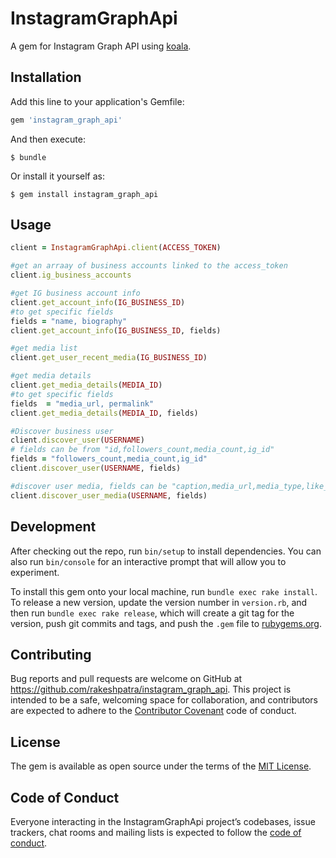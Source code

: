 # InstagramGraphApi

A gem for Instagram Graph API using [koala](https://github.com/arsduo/koala).

## Installation

Add this line to your application's Gemfile:

```ruby
gem 'instagram_graph_api'
```

And then execute:

    $ bundle

Or install it yourself as:

    $ gem install instagram_graph_api

## Usage

```ruby
client = InstagramGraphApi.client(ACCESS_TOKEN)

#get an arraay of business accounts linked to the access_token
client.ig_business_accounts

#get IG business account info
client.get_account_info(IG_BUSINESS_ID)
#to get specific fields
fields = "name, biography"
client.get_account_info(IG_BUSINESS_ID, fields)

#get media list
client.get_user_recent_media(IG_BUSINESS_ID)

#get media details
client.get_media_details(MEDIA_ID)
#to get specific fields
fields  = "media_url, permalink"
client.get_media_details(MEDIA_ID, fields)

#Discover business user
client.discover_user(USERNAME)
# fields can be from "id,followers_count,media_count,ig_id"
fields = "followers_count,media_count,ig_id"
client.discover_user(USERNAME, fields)

#discover user media, fields can be "caption,media_url,media_type,like_count,comments_count,id"
client.discover_user_media(USERNAME, fields)
```

## Development

After checking out the repo, run `bin/setup` to install dependencies. You can also run `bin/console` for an interactive prompt that will allow you to experiment.

To install this gem onto your local machine, run `bundle exec rake install`. To release a new version, update the version number in `version.rb`, and then run `bundle exec rake release`, which will create a git tag for the version, push git commits and tags, and push the `.gem` file to [rubygems.org](https://rubygems.org).

## Contributing

Bug reports and pull requests are welcome on GitHub at https://github.com/rakeshpatra/instagram_graph_api. This project is intended to be a safe, welcoming space for collaboration, and contributors are expected to adhere to the [Contributor Covenant](http://contributor-covenant.org) code of conduct.

## License

The gem is available as open source under the terms of the [MIT License](https://opensource.org/licenses/MIT).

## Code of Conduct

Everyone interacting in the InstagramGraphApi project’s codebases, issue trackers, chat rooms and mailing lists is expected to follow the [code of conduct](https://github.com/rakeshpatra/instagram_graph_api/blob/master/CODE_OF_CONDUCT.md).
